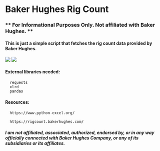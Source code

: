 # Baker Hughes Rig Count

### ** For Informational Purposes Only. Not affiliated with Baker Hughes. **
#### This is just a simple script that fetches the rig count data provided by Baker Hughes.


<img src=https://github.com/JReyDev/BKRigCount/assets/102834451/746946e5-3eae-49c5-9e3f-2534912b7cc2>

<img src=https://github.com/JReyDev/BKRigCount/assets/102834451/bf999e53-0bfe-4b8a-b752-05cc076e20b7>


#### External libraries needed:
```
  requests
  xlrd
  pandas
```
#### Resources:

```
  https://www.python-excel.org/

  https://rigcount.bakerhughes.com/

```
##### I am not affiliated, associated, authorized, endorsed by, or in any way officially connected with Baker Hughes Company, or any of its subsidiaries or its affiliates.

